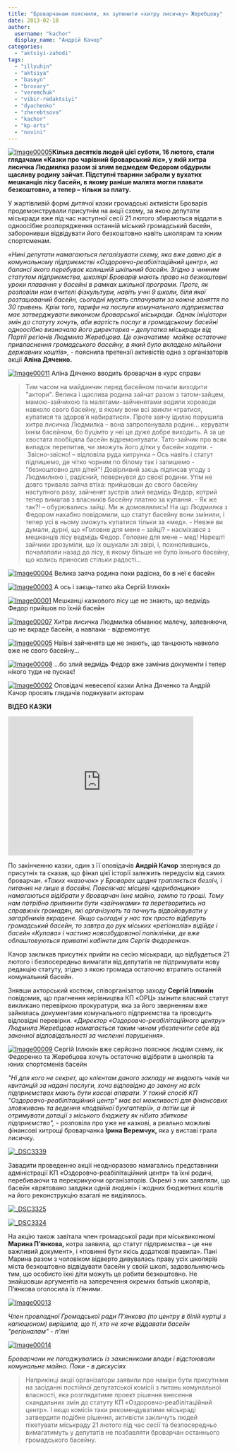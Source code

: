 ```yaml
---
title: "Броварчанам пояснили, як зупинити «хитру лисичку» Жеребцову"
date: 2013-02-18
author: 
  username: "kachor"
  display_name: "Андрій Качор"
categories: 
  - "aktsiyi-zahodi"
tags: 
  - "illyuhin"
  - "aktsiya"
  - "baseyn"
  - "brovary"
  - "veremchuk"
  - "vibir-redaktsiyi"
  - "dyachenko"
  - "zherebtsova"
  - "kachor"
  - "kp-orts"
  - "novini"
---
```


[![Image00005](https://mpz.brovary.org/wp-content/uploads/2013/02/Image000052.jpg)](https://mpz.brovary.org/wp-content/uploads/2013/02/Image000052.jpg)**Кілька десятків людей цієї суботи, 16 лютого, стали глядачами «Казки про чарівний броварський ліс», у якій хитра лисичка Людмилка разом зі злим ведмедем Федором обдурили щасливу родину зайчат. Підступні тварини забрали у вухатих мешканців лісу басейн, в якому раніше малята могли плавати безкоштовно, а тепер – тільки за плату.**

У жартівливій формі дитячої казки громадські активісти Броварів продемонстрували присутнім на акції схему, за якою депутати міськради вже під час наступної сесії 21 лютого збираються віддати в одноосібне розпорядження останній міський громадський басейн, заборонивши відвідувати його безкоштовно навіть школярам та юним спортсменам.

_«Нині депутати намагаються легалізувати схему, яка вже давно діє в комунальному підприємстві «Оздоровчо-реабілітаційний центр», на балансі якого перебуває колишній шкільний басейн. Згідно з чинним статутом підприємства, школярі Броварів мають право на безкоштовні уроки плавання у басейні в рамках шкільної програми. Проте, як розповіли нам вчителі фізкультури, навіть учні 9 школи, біля якої розташований басейн, сьогодні мусять сплачувати за кожне заняття по 30 гривень. Крім того, тарифи на послуги комунального підприємства має затверджувати виконком броварської міськради. Однак ініціатори змін до статуту хочуть, аби вартість послуг в громадському басейні одноосібно визначала його директорка – депутатка міськради від Партії регіонів Людмила Жеребцова. Це означатиме  майже остаточне привласнення громадського басейну, в який було вкладено мільйони державних коштів»,_ - пояснила претензії активістів одна з організаторів акції **Аліна Дяченко.**

[![Image00011](https://mpz.brovary.org/wp-content/uploads/2013/02/Image000112.jpg)](https://mpz.brovary.org/wp-content/uploads/2013/02/Image000112.jpg) Аліна Дяченко вводить броварчан в курс справи

> Тим часом на майданчик перед басейном почали виходити "актори". Велика і щаслива родина зайчат разом з татом-зайцем, мамою-зайчихою та малятами-зайченятами водили хороводи навколо свого басейну, в якому вони всі звикли «гратися, купатися та здоров’я набиратися». Проте заячу ідилію порушила хитра лисичка Людмилка – вона запропонувала родині... керувати їхнім басейном, бо буцімто у неї це дуже добре виходить. А за це хвостата пообіцяла басейн відремонтувати. Тато-зайчик про всяк випадок перепитав, чи зможуть його дітки у басейн ходити. - Звісно-звісно! – відповіла руда хитрунка – Ось навіть і статут підпишемо, де чітко чорним по білому так і запишемо - "безкоштовно для дітей"! Довірливий заєць підписав угоду з Людмилкою і, радісний, повернувся до своєї родини. Утім не довго тривала заяча втіха: прийшовши до свого басейну наступного разу, зайченят зустрів злий ведмідь Федор, котрий тепер вимагав з власників басейну платню за купання. - Як же так?! – обурювались зайці. Ми ж домовлялись! На що Людмилка з Федором нахабно повідомили, що статут басейну вони змінили, і тепер усі в ньому зможуть купатися тільки за «мед». - Невже ви думали, дурні, що «Головне для мене – зайці? – насміхався з мешканців лісу ведмідь Федор. Головне для мене – мед! Нарешті зайчики зрозуміли, що їх ошукали злі звірі, і, похнюпившись, почалапали назад до лісу, в якому більше не було їхнього басейну, що колись приносив стільки радості…

[![Image00004](https://mpz.brovary.org/wp-content/uploads/2013/02/Image000046.jpg)](https://mpz.brovary.org/wp-content/uploads/2013/02/Image000046.jpg) Велика заяча родина поки радісна, бо в неї є басейн

[![Image00003](https://mpz.brovary.org/wp-content/uploads/2013/02/Image000035.jpg)](https://mpz.brovary.org/wp-content/uploads/2013/02/Image000035.jpg) А ось і заєць-татко aka Сергій Іллюхін

[![Image00001](https://mpz.brovary.org/wp-content/uploads/2013/02/Image000015.jpg)](https://mpz.brovary.org/wp-content/uploads/2013/02/Image000015.jpg) Мешканці казкового лісу ще не знають, що ведмідь Федор прийшов по їхній басейн

[![Image00007](https://mpz.brovary.org/wp-content/uploads/2013/02/Image000074.jpg)](https://mpz.brovary.org/wp-content/uploads/2013/02/Image000074.jpg) Хитра лисичка Людмилка обманює малечу, запевняючи, що не вкраде басейн, а навпаки - відремонтує

[![Image00005](https://mpz.brovary.org/wp-content/uploads/2013/02/Image000053.jpg)](https://mpz.brovary.org/wp-content/uploads/2013/02/Image000053.jpg) Наївні зайченята ще не знають, що танцюють навколо вже не свого басейну...

[![Image00008](https://mpz.brovary.org/wp-content/uploads/2013/02/Image00008.jpg)](https://mpz.brovary.org/wp-content/uploads/2013/02/Image00008.jpg) ...бо злий ведмідь Федор вже замінив документи і тепер нікого туди не пускає!

[![Image00002](https://mpz.brovary.org/wp-content/uploads/2013/02/Image000027.jpg)](https://mpz.brovary.org/wp-content/uploads/2013/02/Image000027.jpg) Оповідачі невеселої казки Аліна Дяченко та Андрій Качор просять глядачів подякувати акторам

**ВІДЕО КАЗКИ**

<iframe src="http://www.youtube.com/embed/YqhBPbQhaJ0" height="315" width="420" allowfullscreen frameborder="0"></iframe>

По закінченню казки, один з її оповідачів **Андрій Качор** звернувся до присутніх та сказав, що фінал цієї історії залежить передусім від самих броварчан. _«Таких «казочок» у Броварах щодня трапляється безліч, і питання не лише в басейні. Повсякчас місцеві «дерибанщики» намагаються відібрати у броварчан їхнє майно, землю та гроші. Тому нам потрібно припинити бути «зайчиками» та перетворитись на справжніх громадян, які організують та почнуть відвойовувати у загарбників вкрадене. Якщо сьогодні у нас так просто відберуть громадський басейн, то завтра до рук міських «регіоналів» відійде і басейн «Купава» і частина новозбудованої поліклініки, де вже облаштовуються приватні кабінети для Сергія Федоренка»._

Качор закликав присутніх прийти на сесію міськради, що відбудеться 21 лютого і безпосередньо вимагати від депутатів не підтримувати нову редакцію статуту, згідно з якою громада остаточно втратить останній комунальний басейн.

Знявши акторський костюм, співорганізатор заходу **Сергій Іллюхін** повідомив, що прагнення керівництва КП «ОРЦ» змінити власний статут викликано перевіркою прокуратури, яка за його зверненням вже зайнялась документами комунального підприємства та проводить відповідні перевірки. _«Директор «Оздоровчо-реабілітаційного центру» Людмила Жеребцова намагається таким чином убезпечити себе від законної відповідальності за численні порушення»._

[![Image00009](https://mpz.brovary.org/wp-content/uploads/2013/02/Image00009.jpg)](https://mpz.brovary.org/wp-content/uploads/2013/02/Image00009.jpg) Сергій Іллюхін вже серйозно пояснює людям схему, як Федоренко та Жеребцова хочуть остаточно відібрати в школярів та юних спортсменів басейн

_"Ні для кого не секрет, що клієнтам даного закладу не видають чеків чи квитанцій за надані послуги, хоча відповідно до закону на всіх підприємствах мають бути касові апарати. У такий спосіб КП "Оздоровчо-реабілітаційний центр" має всі можливості для фінансових зловживань та ведення «подвійної бухгалтерії», а потім ще й отримувати дотації з міського бюджету як нібито збиткове підприємство", -_ розповіла про уже не казкові, а реально можливі фінансові хитрощі броварчанка **Ірина Веремчук,** яка у виставі грала лисичку.

[![_DSC3339](https://mpz.brovary.org/wp-content/uploads/2013/02/DSC3339.jpg)](https://mpz.brovary.org/wp-content/uploads/2013/02/DSC3339.jpg)

Завадити проведенню акції неодноразово намагались представники адміністрації КП «Оздоровчо-реабілітаційний центр» та їхні родичі, перебиваючи та перекрикуючи організаторів. Окремі з них заявляли, що басейн «врятовано завдяки одній людині» і жодних бюджетних коштів на його реконструкцію взагалі не виділялось.

[![_DSC3325](https://mpz.brovary.org/wp-content/uploads/2013/02/DSC3325.jpg)](https://mpz.brovary.org/wp-content/uploads/2013/02/DSC3325.jpg)

[![_DSC3324](https://mpz.brovary.org/wp-content/uploads/2013/02/DSC3324.jpg)](https://mpz.brovary.org/wp-content/uploads/2013/02/DSC3324.jpg)

На акцію також завітала член громадської ради при міськвиконкомі **Марина П’янкова,** котра заявила, що статут підприємства – це «не важливий документ», і «повинні бути якісь додаткові правила». Пані Марина разом з чоловіком відверто дивувалась праву усіх школярів міста безкоштовно відвідувати басейн у своїй школі, задовольняючись тим, що особисто їхні діти можуть це робити безкоштовно. Не знайшовши аргументів на заперечення окремих батьків школярів, П’янкова оголосила їх п’яними.

[![Image00013](https://mpz.brovary.org/wp-content/uploads/2013/02/Image000133.jpg)](https://mpz.brovary.org/wp-content/uploads/2013/02/Image000133.jpg)

_Член провладної Громадської ради П'янкова (по центру в білій куртці з капюшоном) вирішила, що ті, хто не хоче віддавати басейн "регіоналам" - п'яні_

[![Image00014](https://mpz.brovary.org/wp-content/uploads/2013/02/Image000142.jpg)](https://mpz.brovary.org/wp-content/uploads/2013/02/Image000142.jpg)

_Броварчани не погоджувались із захисниками влади і відстоювали комунальне майно. Поки - в дискусіях_

> Наприкінці акції організатори заявили про наміри бути присутніми на засіданні постійної депутатської комісії з питань комунальної власності, яка розглядатиме проект рішення внесення скандальних змін до статуту КП «Оздоровчо-реабілітаційний центр». І якщо комісія таки рекомендуватиме міськраді затвердити подібне рішення, активісти закличуть людей пікетувати міськраду 21 лютого під час сесії та безпосередньо вимагатимуть у депутатів не позбавляти броварчан останнього громадського басейну.
